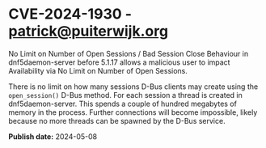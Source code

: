 # CVE-2024-1930 - patrick@puiterwijk.org

No Limit on Number of Open Sessions / Bad Session Close Behaviour  in dnf5daemon-server before 5.1.17 allows a malicious user to impact Availability via No Limit on Number of Open Sessions.

There is no limit on how many sessions D-Bus clients may create using the `open_session()` D-Bus method. For each session a thread is created in dnf5daemon-server. This spends a couple of hundred megabytes of memory in the process. Further connections will become impossible, likely because no more threads can be spawned by the D-Bus service.



**Publish date:** 2024-05-08
